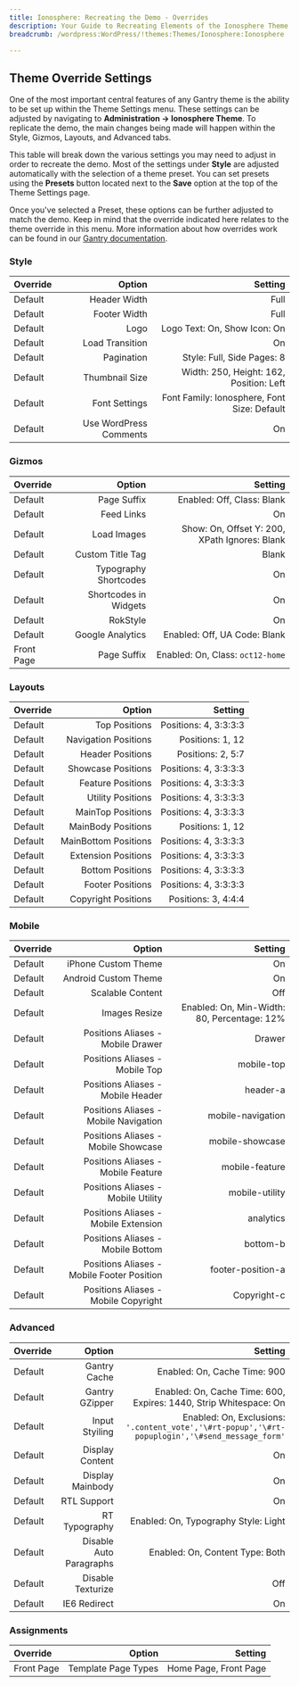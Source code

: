 ```yaml
---
title: Ionosphere: Recreating the Demo - Overrides
description: Your Guide to Recreating Elements of the Ionosphere Theme for WordPress
breadcrumb: /wordpress:WordPress/!themes:Themes/Ionosphere:Ionosphere

---
```


Theme Override Settings
-----

One of the most important central features of any Gantry theme is the ability to be set up within the Theme Settings menu. These settings can be adjusted by navigating to **Administration -> Ionosphere Theme**. To replicate the demo, the main changes being made will happen within the Style, Gizmos, Layouts, and Advanced tabs. 

This table will break down the various settings you may need to adjust in order to recreate the demo. Most of the settings under **Style** are adjusted automatically with the selection of a theme preset. You can set presets using the **Presets** button located next to the **Save** option at the top of the Theme Settings page.

Once you've selected a Preset, these options can be further adjusted to match the demo. Keep in mind that the override indicated here relates to the theme override in this menu. More information about how overrides work can be found in our [Gantry documentation][override].

### Style
| Override |                 Option |                                     Setting |  
| :------- | ---------------------: | ------------------------------------------: |  
| Default  |           Header Width |                                        Full |  
| Default  |           Footer Width |                                        Full |  
| Default  |                   Logo |                Logo Text: On, Show Icon: On |  
| Default  |        Load Transition |                                          On |  
| Default  |             Pagination |                  Style: Full, Side Pages: 8 |  
| Default  |         Thumbnail Size |     Width: 250, Height: 162, Position: Left |  
| Default  |          Font Settings | Font Family: Ionosphere, Font Size: Default |  
| Default  | Use WordPress Comments |                                          On |  

### Gizmos
| Override   |                Option |                                       Setting |  
| :--------- | --------------------: | --------------------------------------------: |  
| Default    |           Page Suffix |                    Enabled: Off, Class: Blank |  
| Default    |            Feed Links |                                            On |  
| Default    |           Load Images | Show: On, Offset Y: 200, XPath Ignores: Blank |  
| Default    |      Custom Title Tag |                                         Blank |  
| Default    | Typography Shortcodes |                                            On |  
| Default    | Shortcodes in Widgets |                                            On |  
| Default    |              RokStyle |                                            On |  
| Default    |      Google Analytics |                  Enabled: Off, UA Code: Blank |  
| Front Page |           Page Suffix |              Enabled: On, Class: `oct12-home` |  

### Layouts
| Override |               Option |               Setting |  
| :------- | -------------------: | --------------------: |  
| Default  |        Top Positions | Positions: 4, 3:3:3:3 |  
| Default  | Navigation Positions |      Positions: 1, 12 |  
| Default  |     Header Positions |     Positions: 2, 5:7 |  
| Default  |   Showcase Positions | Positions: 4, 3:3:3:3 |  
| Default  |    Feature Positions | Positions: 4, 3:3:3:3 |  
| Default  |    Utility Positions | Positions: 4, 3:3:3:3 |  
| Default  |    MainTop Positions | Positions: 4, 3:3:3:3 |  
| Default  |   MainBody Positions |      Positions: 1, 12 |  
| Default  | MainBottom Positions | Positions: 4, 3:3:3:3 |  
| Default  |  Extension Positions | Positions: 4, 3:3:3:3 |  
| Default  |     Bottom Positions | Positions: 4, 3:3:3:3 |  
| Default  |     Footer Positions | Positions: 4, 3:3:3:3 |  
| Default  |  Copyright Positions |   Positions: 3, 4:4:4 |  

### Mobile
| Override |                                     Option |                                     Setting |  
| :------- | -----------------------------------------: | ------------------------------------------: |  
| Default  |                        iPhone Custom Theme |                                          On |  
| Default  |                       Android Custom Theme |                                          On |  
| Default  |                           Scalable Content |                                         Off |  
| Default  |                              Images Resize | Enabled: On, Min-Width: 80, Percentage: 12% |  
| Default  |          Positions Aliases - Mobile Drawer |                                      Drawer |  
| Default  |             Positions Aliases - Mobile Top |                                  mobile-top |  
| Default  |          Positions Aliases - Mobile Header |                                    header-a |  
| Default  |      Positions Aliases - Mobile Navigation |                           mobile-navigation |  
| Default  |        Positions Aliases - Mobile Showcase |                             mobile-showcase |  
| Default  |         Positions Aliases - Mobile Feature |                              mobile-feature |  
| Default  |         Positions Aliases - Mobile Utility |                              mobile-utility |  
| Default  |       Positions Aliases - Mobile Extension |                                   analytics |  
| Default  |          Positions Aliases - Mobile Bottom |                                    bottom-b |  
| Default  | Positions Aliases - Mobile Footer Position |                           footer-position-a |  
| Default  |       Positions Aliases - Mobile Copyright |                                 Copyright-c |  

### Advanced
| Override |                  Option |                                                                                         Setting |  
| :------- | ----------------------: | ----------------------------------------------------------------------------------------------: |  
| Default  |            Gantry Cache |                                                                    Enabled: On, Cache Time: 900 |  
| Default  |          Gantry GZipper |                               Enabled: On, Cache Time: 600, Expires: 1440, Strip Whitespace: On |  
| Default  |          Input Styiling | Enabled: On, Exclusions: `'.content_vote','\#rt-popup','\#rt-popuplogin','\#send_message_form'` |  
| Default  |         Display Content |                                                                                              On |  
| Default  |        Display Mainbody |                                                                                              On |  
| Default  |             RTL Support |                                                                                              On |  
| Default  |           RT Typography |                                                            Enabled: On, Typography Style: Light |  
| Default  | Disable Auto Paragraphs |                                                                 Enabled: On, Content Type: Both |  
| Default  |       Disable Texturize |                                                                                             Off |  
| Default  |            IE6 Redirect |                                                                                              On |   

### Assignments
| Override   |              Option |               Setting |  
| :--------- | ------------------: | --------------------: |  
| Front Page | Template Page Types | Home Page, Front Page |  

[override]: http://gantry-framework.org/documentation/wordpress/configure/